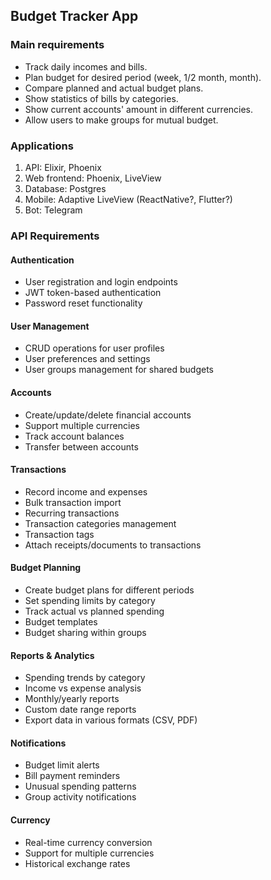 ## Budget Tracker App

### Main requirements

- Track daily incomes and bills.
- Plan budget for desired period (week, 1/2 month, month).
- Compare planned and actual budget plans.
- Show statistics of bills by categories.
- Show current accounts' amount in different currencies.
- Allow users to make groups for mutual budget.

### Applications

1. API: Elixir, Phoenix
2. Web frontend: Phoenix, LiveView
3. Database: Postgres
4. Mobile: Adaptive LiveView (ReactNative?, Flutter?)
5. Bot: Telegram

### API Requirements

#### Authentication

- User registration and login endpoints
- JWT token-based authentication
- Password reset functionality

#### User Management

- CRUD operations for user profiles
- User preferences and settings
- User groups management for shared budgets

#### Accounts

- Create/update/delete financial accounts
- Support multiple currencies
- Track account balances
- Transfer between accounts

#### Transactions

- Record income and expenses
- Bulk transaction import
- Recurring transactions
- Transaction categories management
- Transaction tags
- Attach receipts/documents to transactions

#### Budget Planning

- Create budget plans for different periods
- Set spending limits by category
- Track actual vs planned spending
- Budget templates
- Budget sharing within groups

#### Reports & Analytics

- Spending trends by category
- Income vs expense analysis
- Monthly/yearly reports
- Custom date range reports
- Export data in various formats (CSV, PDF)

#### Notifications

- Budget limit alerts
- Bill payment reminders
- Unusual spending patterns
- Group activity notifications

#### Currency

- Real-time currency conversion
- Support for multiple currencies
- Historical exchange rates
